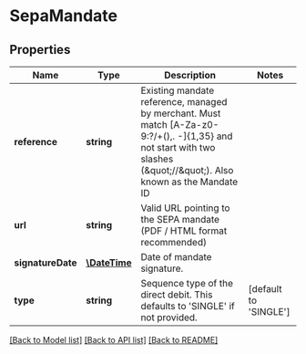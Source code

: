 # SepaMandate

## Properties
Name | Type | Description | Notes
------------ | ------------- | ------------- | -------------
**reference** | **string** | Existing mandate reference, managed by merchant. Must match [A-Za-z0-9:?/+(),. -]{1,35} and not start with two slashes (\&quot;//\&quot;). Also known as the Mandate ID | 
**url** | **string** | Valid URL pointing to the SEPA mandate (PDF / HTML format recommended) | 
**signatureDate** | [**\DateTime**](\DateTime.md) | Date of mandate signature. | 
**type** | **string** | Sequence type of the direct debit. This defaults to &#39;SINGLE&#39; if not provided. | [default to 'SINGLE']

[[Back to Model list]](../README.md#documentation-for-models) [[Back to API list]](../README.md#documentation-for-api-endpoints) [[Back to README]](../README.md)


